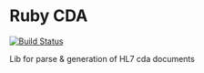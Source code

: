 Ruby CDA
========

[![Build Status](https://travis-ci.org/hospital-systems/ruby-cda.png?branch=master)](https://travis-ci.org/hospital-systems/ruby-cda)

Lib for parse & generation of HL7 cda documents
